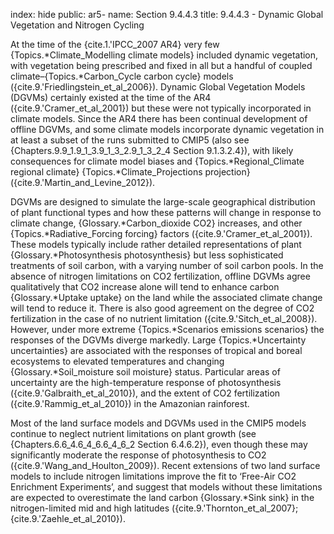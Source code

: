 index: hide
public: ar5-
name: Section 9.4.4.3
title: 9.4.4.3 - Dynamic Global Vegetation and Nitrogen Cycling

At the time of the {cite.1.'IPCC_2007 AR4} very few {Topics.*Climate_Modelling climate models} included dynamic vegetation, with vegetation being prescribed and fixed in all but a handful of coupled climate–{Topics.*Carbon_Cycle carbon cycle} models ({cite.9.'Friedlingstein_et_al_2006}). Dynamic Global Vegetation Models (DGVMs) certainly existed at the time of the AR4 ({cite.9.'Cramer_et_al_2001}) but these were not typically incorporated in climate models. Since the AR4 there has been continual development of offline DGVMs, and some climate models incorporate dynamic vegetation in at least a subset of the runs submitted to CMIP5 (also see {Chapters.9.9_1.9_1_3.9_1_3_2.9_1_3_2_4 Section 9.1.3.2.4}), with likely consequences for climate model biases and {Topics.*Regional_Climate regional climate} {Topics.*Climate_Projections projection} ({cite.9.'Martin_and_Levine_2012}).

DGVMs are designed to simulate the large-scale geographical distribution of plant functional types and how these patterns will change in response to climate change, {Glossary.*Carbon_dioxide CO2} increases, and other {Topics.*Radiative_Forcing forcing} factors ({cite.9.'Cramer_et_al_2001}). These models typically include rather detailed representations of plant {Glossary.*Photosynthesis photosynthesis} but less sophisticated treatments of soil carbon, with a varying number of soil carbon pools. In the absence of nitrogen limitations on CO2 fertilization, offline DGVMs agree qualitatively that CO2 increase alone will tend to enhance carbon {Glossary.*Uptake uptake} on the land while the associated climate change will tend to reduce it. There is also good agreement on the degree of CO2 fertilization in the case of no nutrient limitation ({cite.9.'Sitch_et_al_2008}). However, under more extreme {Topics.*Scenarios emissions scenarios} the responses of the DGVMs diverge markedly. Large {Topics.*Uncertainty uncertainties} are associated with the responses of tropical and boreal ecosystems to elevated temperatures and changing {Glossary.*Soil_moisture soil moisture} status. Particular areas of uncertainty are the high-temperature response of photosynthesis ({cite.9.'Galbraith_et_al_2010}), and the extent of CO2 fertilization ({cite.9.'Rammig_et_al_2010}) in the Amazonian rainforest.

Most of the land surface models and DGVMs used in the CMIP5 models continue to neglect nutrient limitations on plant growth (see {Chapters.6.6_4.6_4_6.6_4_6_2 Section 6.4.6.2}), even though these may significantly moderate the response of photosynthesis to CO2 ({cite.9.'Wang_and_Houlton_2009}). Recent extensions of two land surface models to include nitrogen limitations improve the fit to ‘Free-Air CO2 Enrichment Experiments’, and suggest that models without these limitations are expected to overestimate the land carbon {Glossary.*Sink sink} in the nitrogen-limited mid and high latitudes ({cite.9.'Thornton_et_al_2007}; {cite.9.'Zaehle_et_al_2010}).
